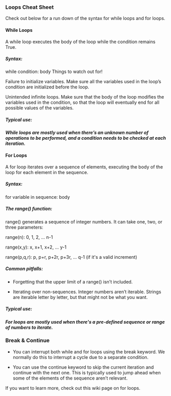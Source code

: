 ### Loops Cheat Sheet

Check out below for a run down of the syntax for while loops and for loops.

#### While Loops
A while loop executes the body of the loop while the condition remains True.

##### Syntax:


while condition:
    body
Things to watch out for!

Failure to initialize variables. Make sure all the variables used in the loop’s condition  are initialized before the loop.

Unintended infinite loops. Make sure that the body of the loop modifies the variables used in the condition, so that the loop will eventually end for all possible values of the variables.

##### Typical use:

***While loops are mostly used when there’s an unknown number of operations to be performed, and a condition needs to be checked at each iteration.***

#### For Loops
A for loop iterates over a sequence of elements, executing the body of the loop for each element in the sequence.

##### Syntax:


for variable in sequence:
    body


##### The range() function:

range() generates a sequence of integer numbers. It can take one, two, or three parameters:

range(n): 0, 1, 2, ... n-1

range(x,y): x, x+1, x+2, ... y-1

range(p,q,r): p, p+r, p+2r, p+3r, ... q-1 (if it's a valid increment)

##### Common pitfalls:

- Forgetting that the upper limit of a range() isn’t included.

- Iterating over non-sequences. Integer numbers aren’t iterable. Strings are iterable letter by letter, but that might not be what you want.

##### Typical use:

***For loops are mostly used when there's a pre-defined sequence or range of numbers to iterate.***

### Break & Continue

- You can interrupt both while and for loops using the break keyword. We normally do this to interrupt a cycle due to a separate condition.

- You can use the continue keyword to skip the current iteration and continue with the next one. This is typically used to jump ahead when some of the elements of the sequence aren’t relevant.

If you want to learn more, check out this wiki page on for loops.

 
